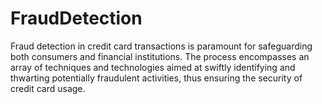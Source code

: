 # FraudDetection
 Fraud detection in credit card transactions is paramount for safeguarding both consumers and financial institutions. The process encompasses an array of techniques and technologies aimed at swiftly identifying and thwarting potentially fraudulent activities, thus ensuring the security of credit card usage.
